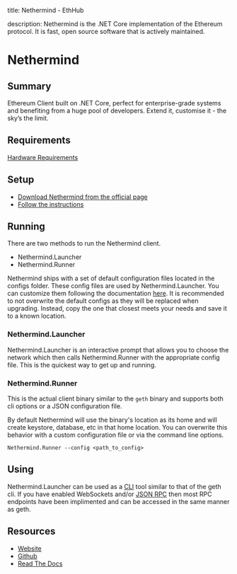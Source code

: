 title: Nethermind - EthHub

description: Nethermind is the .NET Core implementation of the Ethereum protocol. It is fast, open source software that is actively maintained.

# Nethermind

## Summary

Ethereum Client built on .NET Core, perfect for enterprise-grade systems and benefiting from a huge pool of developers. Extend it, customise it - the sky’s the limit.

## Requirements

[Hardware Requirements](https://nethermind.readthedocs.io/en/latest/hardware_requirements.html)


## Setup

* [Download Nethermind from the official page](http://downloads.nethermind.io/)
* [Follow the instructions](https://nethermind.readthedocs.io/en/latest/download.html)

## Running

There are two methods to run the Nethermind client.

* Nethermind.Launcher
* Nethermind.Runner

Nethermind ships with a set of default configuration files located in the configs folder. These config files are used by Nethermind.Launcher. You can customize them following the documentation [here](https://nethermind.readthedocs.io/en/latest/configuration.html). It is recommended to not overwrite the default configs as they will be replaced when upgrading. Instead, copy the one that closest meets your needs and save it to a known location.

### Nethermind.Launcher
Nethermind.Launcher is an interactive prompt that allows you to choose the network which then calls Nethermind.Runner with the appropriate config file. This is the quickest way to get up and running.

### Nethermind.Runner
This is the actual client binary similar to the `geth` binary and supports both cli options or a JSON configuration file.

By default Nethermind will use the binary's location as its home and will create keystore, database, etc in that home location. You can overwrite this behavior with a custom configuration file or via the command line options.

`Nethermind.Runner --config <path_to_config>`

## Using

Nethermind.Launcher can be used as a [CLI](https://nethermind.readthedocs.io/en/latest/cli.html) tool similar to that of the geth cli. If you have enabled WebSockets and/or [JSON RPC](https://nethermind.readthedocs.io/en/latest/jsonrpc.html) then most RPC endpoints have been implimented and can be accessed in the same manner as geth.

## Resources
* [Website](https://nethermind.io/client)
* [Github](https://github.com/NethermindEth/nethermind)
* [Read The Docs](https://nethermind.readthedocs.io/en/latest/index.html)
